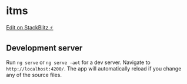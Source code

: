 # itms

[Edit on StackBlitz ⚡️](https://stackblitz.com/edit/itms)

## Development server

Run `ng serve` or `ng serve -aot` for a dev server. Navigate to `http://localhost:4200/`. The app will automatically reload if you change any of the source files.
